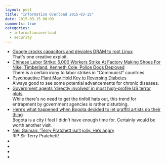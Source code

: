 ```yaml
---
layout: post
title: "Information Overload 2015-03-15"
date: 2015-03-15 00:00
comments: true
categories:
  - informationoverload
  - security
---
```

* [Google crocks capacitors and deviates DRAM to root Linux](http://www.theregister.co.uk/2015/03/10/rowhammer/)<br>
That's one creative exploit.
* [Chinese Labor Strike: 5,000 Workers Strike At Factory Making Shoes For Nike, Timberland, Kenneth Cole; Police Dogs Deployed](http://www.ibtimes.com/chinese-labor-strike-5000-workers-strike-factory-making-shoes-nike-timberland-kenneth-1842606)<br>
There is a certain irony to labor strikes in "Communist" countries.
* [Psychoactive Plant May Hold Key to Reversing Diabetes](http://www.healthline.com/health-news/psychoactive-plant-may-hold-key-to-reversing-diabetes-030915)<br>
Always good to see some potential advancements for chronic diseases.
* [Government agents 'directly involved' in most high-profile US terror plots](http://www.theguardian.com/world/2014/jul/21/government-agents-directly-involved-us-terror-plots-report)<br>
While there's no need to get the tinfoil hats out, this trend for entrapment by government agencies is rather disturbing.
* [Here’s what happened when Bogota decided to let graffiti artists do their thing](http://fusion.net/story/56993/heres-what-happened-when-bogota-decided-to-let-graffiti-artists-do-their-thing/)<br>
Bogota is a city I feel I didn't have enough time for. Certainly would be worth another visit.
* [Neil Gaiman: ‘Terry Pratchett isn’t jolly. He’s angry](http://www.theguardian.com/books/2014/sep/24/terry-pratchett-angry-not-jolly-neil-gaiman)<br>
RIP Sir Terry Pratchett!
* []()<br>
* []()<br>
* []()<br>
* []()<br>
